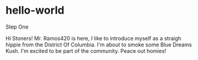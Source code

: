 # hello-world
Step One

Hi Stoners!
Mr. Ramos420 is here, I like to introduce myself as a straigh hippie from the District Of Columbia.
I'm about to smoke some Blue Dreams Kush. I'm excited to be part of the community.
Peace out homies!
